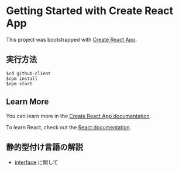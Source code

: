 # Getting Started with Create React App

This project was bootstrapped with [Create React App](https://github.com/facebook/create-react-app).

## 実行方法
```
$cd github-client
$npm install
$npm start
```

## Learn More

You can learn more in the [Create React App documentation](https://facebook.github.io/create-react-app/docs/getting-started).

To learn React, check out the [React documentation](https://reactjs.org/).

## 静的型付け言語の解説 
- [interface](https://www.notion.so/interface-db07f60ce82d4597a37d510291752c94) に関して

